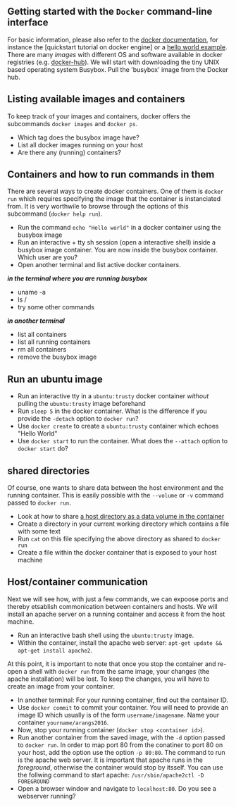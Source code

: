 Getting started with the `Docker` command-line interface
-------------------------
For basic information, please also refer to the [docker documentation](https://docs.docker.com), for instance the [quickstart tutorial on docker engine] or a [hello world example](https://docs.docker.com/engine/userguide/containers/dockerizing/). 
There are many _images_ with different OS and software available  in docker registries (e.g. [docker-hub](https://hub.docker.com/explore/)). We will start with downloading the tiny UNIX based operating system Busybox. Pull the 'busybox' image from the Docker hub. 



## Listing available images and containers
To keep track of your images and containers, docker offers the subcommands `docker images` and `docker ps`.

* Which tag does the busybox image have?
* List all docker images running on your host
* Are there any (running) containers?

## Containers and how to run commands in them
There are several ways to create docker containers. One of them is `docker run` which requires specifying the
image that the container is instanciated from. It is very worthwile to browse through the options of this subcommand (`docker help run`).

* Run the command `echo "Hello world"` in a docker container using the busybox image
* Run an interactive + tty sh session (open a interactive shell) inside a busybox image container. You are now inside the busybox container. Which user are you?
* Open another terminal and list active docker containers. 

***in the terminal where you are running busybox***
* uname -a
* ls /
* try some other commands

***in another terminal***

* list all containers
* list all running containers
* rm all containers
* remove the busybox image

## Run an ubuntu image

* Run an interactive tty in a `ubuntu:trusty` docker container *without* pulling the `ubuntu:trusty` image beforehand
* Run `sleep 5` in the docker container. What is the difference if you provide the `-detach` option to `docker run`?
* Use `docker create` to create a `ubuntu:trusty` container which echoes "Hello World"
* Use `docker start` to run the container. What does the `--attach` option to `docker start` do? 

## shared directories
Of course, one wants to share data between the host environment and the running container. This is easily possible
with the `--volume` or `-v` command passed to `docker run`.

* Look at how to share [a host directory as a data volume in the container](https://docs.docker.com/engine/userguide/containers/dockervolumes/)
* Create a directory in your current working directory which contains a file with some text
* Run `cat` on this file specifying the above directory as shared to `docker run`
* Create a file within the docker container that is exposed to your host machine

## Host/container communication
Next we will see how, with just a few commands, we can expoose ports and thereby etsablish commonication between containers and hosts. We will install an apache server on a running container and access it from the host machine.

* Run an interactive bash shell using the `ubuntu:trusty` image. 
* Within the container, install the apache web server: `apt-get update && apt-get install apache2`.

At this point, it is important to note that once you stop the container and re-open a shell with `docker run` from the same image, your changes (the apache installation) will be lost. To keep the changes, you will have to create an image from your container. 

* In another terminal: For your running container, find out the container ID.
* Use `docker commit` to commit your container. You will need to provide an image ID which usually is of the form `username/imagename`. Name your container `yourname/arangs2016`.
* Now, stop your running container (`docker stop <container id>`). 
* Run another container from the saved image, with the `-d` option passed to `docker run`. In order to map port 80 from the conatiner to port 80 on your host, add the option use the option `-p 80:80`. The command to run is the apache web server. It is important that apache runs in the _foreground_, otherwise the container would stop by itsself. You can use the follwing command to start apache:  `/usr/sbin/apache2ctl -D FOREGROUND`
* Open a browser window and navigate to `localhost:80`. Do you see a webserver running?


